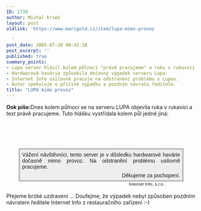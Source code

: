 ```yaml
---
ID: 1730
author: Michal Krsek
layout: post
oldlink: 'https://www.marigold.cz/item/lupa-mimo-provoz

  '
post_date: 2005-07-20 00:42:18
post_excerpt: ''
published: true
summary_points:
- Lupa server hlásil kolem půlnoci "právě pracujeme" a ruku v rukavici.
- Hardwarová havárie způsobila dočasný výpadek serveru Lupa.
- Internet Info usilovně pracuje na odstranění problému s Lupou.
- Autor spekuluje o příčině výpadku a pozdním návratu ředitele.
title: "LUPA mimo provoz"
---
```


<p><b>Ook píše:</b>Dnes kolem půlnoci se na serveru LUPA objevila
ruka v rukavici a text právě pracujeme. Tuto hlášku vystřídala kolem
půl jedné jiná:</p>

<div style="text-align: center; padding-top: 5em;">
	<div style="border: 3px double rgb(136, 136, 136); margin: auto; padding: 0.4em; text-align: justify; width: 30em; background-color: rgb(238, 238, 238); font-family: sans-serif;">
			<div>Vážení návštěvníci, tento server je v důsledku
				hardwarové havárie dočasně mimo provoz. Na
				odstranění problému usilovně pracujeme.</div>
		<div style="text-align: right; margin-top: 0.5em;">Děkujeme za pochopení.</div>
	</div>
	<div style="width: 30em; font-family: sans-serif; text-align: right;"><small>Internet Info, s.r.o.</small></div>
	</div>
<br />
Přejeme brzké uzdravení ... Doufejme, že výpadek nebyl způsoben pozdním
návratem ředitele Internet Info z restauračního zařízení :-)
</p>
